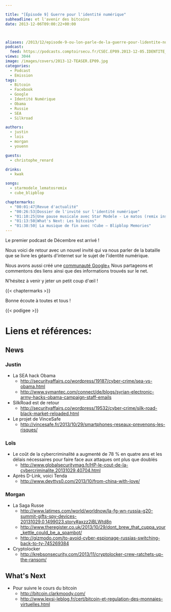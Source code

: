 ```yaml
---

title: "[Épisode 9] Guerre pour l'identité numérique"
subheadline: et l'avenir des bitcoins
date: 2013-12-06T09:00:22+00:00



aliases: /2013/12/episode-9-ou-lon-parle-de-la-guerre-pour-lidentite-numerique-et-des-bitcoins/
podcast:
  feed: https://podcasts.comptoirsecu.fr/CSEC.EP09.2013-12-05.IDENTITE_NUMERIQUE.mp3
views: 3044
image: /images/covers/2013-12-TEASER.EP09.jpg
categories:
  - Podcast
  - Emission
tags:
  - Bitcoin
  - Facebook
  - Google
  - Identité Numérique
  - Obama
  - Russie
  - SEA
  - Silkroad

authors:
  - justin
  - lois
  - morgan
  - youenn

guests:
  - christophe_renard

drinks:
  - kwak

songs:
  - starmodele_lematosremix
  - cube_blipblop

chaptermarks:
  - "00:01:47|Revue d'actualité"
  - "00:26:53|Dossier de l'invité sur l'identité numérique"
  - "01:10:25|Une pause musicale avec Star Modele - Le matos (remix instrumental)"
  - "01:13:50|What's Next: Les bitcoins"
  - "01:38:50| La musique de fin avec !Cube – Blipblop Memories"
---
```

Le premier podcast de Décembre est arrivé !

Nous voici de retour avec un nouvel invité qui va nous parler de la bataille que se livre les géants d'internet sur le sujet de l'identité numérique.

Nous avons aussi créé une [communauté Google+](https://plus.google.com/u/0/communities/117090624990342742312) Nous partageons et commentons des liens ainsi que des informations trouvés sur le net.

N’hésitez à venir y jeter un petit coup d'œil !

{{< chaptermarks >}}


Bonne écoute à toutes et tous !



{{< podigee >}}


# Liens et références:

## News

### Justin

- La SEA hack Obama
  - <http://securityaffairs.co/wordpress/19187/cyber-crime/sea-vs-obama.html>
  - <http://www.symantec.com/connect/de/blogs/syrian-electronic-army-hacks-obama-campaign-staff-emails>
- SilkRoad est de retour
  - <http://securityaffairs.co/wordpress/19532/cyber-crime/silk-road-black-market-reloaded.html>
- Le projet de VinceSafe
  - <http://vincesafe.fr/2013/10/29/smartphones-reseaux-prevenons-les-risques/>

### Loïs

- Le coût de la cybercriminalité a augmenté de 78 % en quatre ans et les délais nécessaires pour faire face aux attaques ont plus que doublés
  - <http://www.globalsecuritymag.fr/HP-le-cout-de-la-cybercriminalite,20131029,40704.html>
- Après D-Link, voici Tenda
  - <http://www.devttys0.com/2013/10/from-china-with-love/>

### Morgan

- La Saga Russe
  - <http://www.latimes.com/world/worldnow/la-fg-wn-russia-g20-summit-gifts-spy-devices-20131029,0,1499023.story#axzz2jBLWtd8n>
  - <http://www.theregister.co.uk/2013/10/29/dont_brew_that_cuppa_your_kettle_could_be_a_spambot/>
  - <http://gizmodo.com/to-avoid-cyber-espionage-russias-switching-back-to-ty-745269384>
- Cryptolocker
  - <http://krebsonsecurity.com/2013/11/cryptolocker-crew-ratchets-up-the-ransom/>


## What's Next

- Pour suivre le cours du bitcoin
  - <http://bitcoin.clarkmoody.com/>
  - <http://www.lexsi-leblog.fr/cert/bitcoin-et-regulation-des-monnaies-virtuelles.html>
